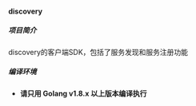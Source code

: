 #### discovery

##### 项目简介

discovery的客户端SDK，包括了服务发现和服务注册功能

##### 编译环境

- **请只用 Golang v1.8.x 以上版本编译执行**

